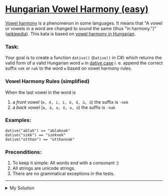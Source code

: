 # [Hungarian Vowel Harmony (easy)](https://www.codewars.com/kata/57fd696e26b06857eb0011e7)

[Vowel harmony](https://en.wikipedia.org/wiki/Vowel_harmony) is a phenomenon in some languages. It means that "A vowel or vowels in a word are changed to sound the same (thus "in harmony.")" ([wikipedia](https://en.wikipedia.org/wiki/Vowel_harmony#Hungarian)). This kata is based on [vowel harmony in Hungarian](https://en.wikipedia.org/wiki/Vowel_harmony#Hungarian).

### Task:

Your goal is to create a function `dative()` (`Dative()` in C#) which returns the valid form of a valid Hungarian word `w` in [dative case](http://www.hungarianreference.com/Nouns/nak-nek-dative.aspx) i. e. append the correct suffix `nek` or `nak` to the word `w` based on vowel harmony rules.

### Vowel Harmony Rules (simplified)

When the last vowel in the word is

1.  a _front vowel_ (`e, é, i, í, ö, ő, ü, ű`) the suffix is `-nek`
2.  a _back vowel_ (`a, á, o, ó, u, ú`) the suffix is `-nak`

### Examples:

    dative("ablak") == "ablaknak"
    dative("szék") == "széknek"
    dative("otthon") == "otthonnak"

### Preconditions:

1.  To keep it simple: All words end with a consonant :)
2.  All strings are unicode strings.
3.  There are no grammatical exceptions in the tests.

---

<details><summary>My Solution</summary>

```js
function dative(word) {
  let lastVowel = word.replace(/[^eéiíöőüűaáoóuú]/gi, '').slice(-1)
  return ['e', 'é', 'i', 'í', 'ö', 'ő', 'ü', 'ű'].includes(lastVowel) ? word + 'nek' : word + 'nak'
}
```

</details>
